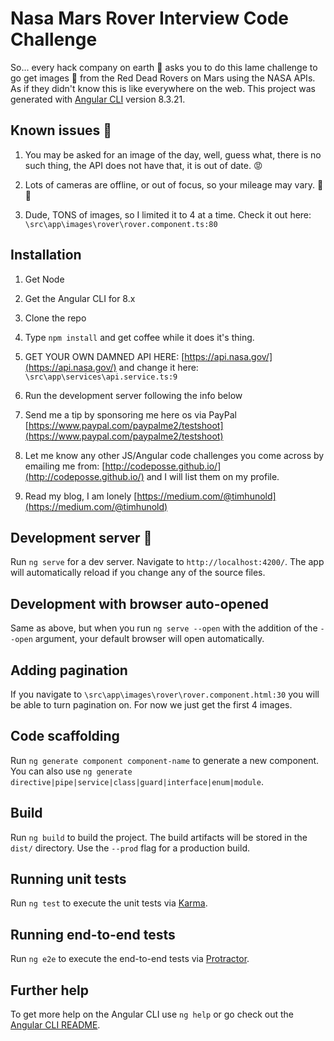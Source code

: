 
  

# Nasa Mars Rover Interview Code Challenge

  

So... every hack company on earth :clown_face: asks you to do this lame challenge to go get images :camera_flash: from the Red Dead Rovers on Mars using the NASA APIs. As if they didn't know this is like everywhere on the web. This project was generated with [Angular CLI](https://github.com/angular/angular-cli) version 8.3.21.

  

## Known issues :memo:

  

1. You may be asked for an image of the day, well, guess what, there is no such thing, the API does not have that, it is out of date. :rage:

2. Lots of cameras are offline, or out of focus, so your mileage may vary. :camera_flash: :bug:

3. Dude, TONS of images, so I limited it to 4 at a time. Check it out here: `\src\app\images\rover\rover.component.ts:80`


  

## Installation

  

1. Get Node

2. Get the Angular CLI for 8.x

3. Clone the repo

4. Type `npm install` and get coffee while it does it's thing.
5. GET YOUR OWN DAMNED API HERE: [https://api.nasa.gov/](https://api.nasa.gov/) and change it here: `\src\app\services\api.service.ts:9`

6. Run the development server following the info below

7. Send me a tip by sponsoring me here os via PayPal [https://www.paypal.com/paypalme2/testshoot](https://www.paypal.com/paypalme2/testshoot)

8. Let me know any other JS/Angular code challenges you come across by emailing me from: [http://codeposse.github.io/](http://codeposse.github.io/) and I will list them on my profile.
9. Read my blog, I am lonely [https://medium.com/@timhunold](https://medium.com/@timhunold)
  

## Development server :rocket:

  

Run `ng serve` for a dev server. Navigate to `http://localhost:4200/`. The app will automatically reload if you change any of the source files.

  

## Development with browser auto-opened

  

Same as above, but when you run `ng serve --open` with the addition of the `--open` argument, your default browser will open automatically.

  

## Adding pagination

  

If you navigate to `\src\app\images\rover\rover.component.html:30` you will be able to turn pagination on. For now we just get the first 4 images.

  

## Code scaffolding

  

Run `ng generate component component-name` to generate a new component. You can also use `ng generate directive|pipe|service|class|guard|interface|enum|module`.

  

## Build

  

Run `ng build` to build the project. The build artifacts will be stored in the `dist/` directory. Use the `--prod` flag for a production build.

  

## Running unit tests

  

Run `ng test` to execute the unit tests via [Karma](https://karma-runner.github.io).

  

## Running end-to-end tests

  

Run `ng e2e` to execute the end-to-end tests via [Protractor](http://www.protractortest.org/).

  

## Further help

  

To get more help on the Angular CLI use `ng help` or go check out the [Angular CLI README](https://github.com/angular/angular-cli/blob/master/README.md).